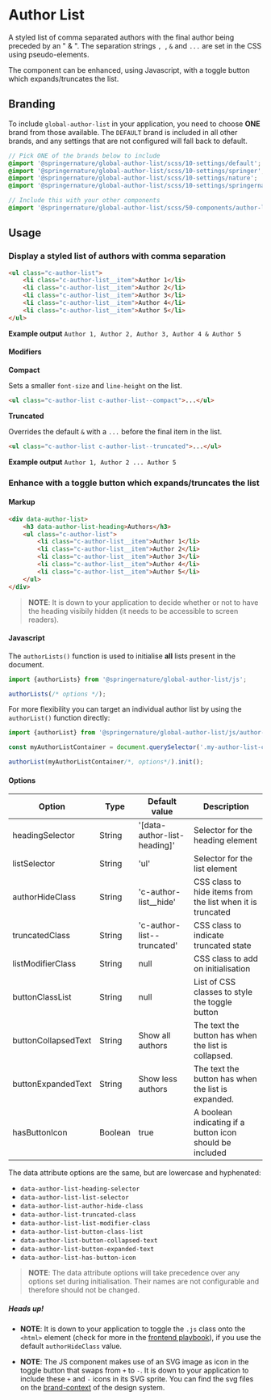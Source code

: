 # Author List

A styled list of comma separated authors with the final author being preceded by an " & ".
The separation strings `, `, ` & ` and ` ... ` are set in the CSS using pseudo-elements.

The component can be enhanced, using Javascript, with a toggle button which
expands/truncates the list.

## Branding

To include `global-author-list` in your application, you need to choose **ONE** brand from those available. The `DEFAULT` brand is included in all other brands, and any settings that are not configured will fall back to default.

```scss
// Pick ONE of the brands below to include
@import '@springernature/global-author-list/scss/10-settings/default';
@import '@springernature/global-author-list/scss/10-settings/springer';
@import '@springernature/global-author-list/scss/10-settings/nature';
@import '@springernature/global-author-list/scss/10-settings/springernature';

// Include this with your other components
@import '@springernature/global-author-list/scss/50-components/author-list';
```

## Usage

### Display a styled list of authors with comma separation

```html
<ul class="c-author-list">
    <li class="c-author-list__item">Author 1</li>
    <li class="c-author-list__item">Author 2</li>
    <li class="c-author-list__item">Author 3</li>
    <li class="c-author-list__item">Author 4</li>
    <li class="c-author-list__item">Author 5</li>
</ul>
```

**Example output**
`Author 1, Author 2, Author 3, Author 4 & Author 5`

#### Modifiers

**Compact**

Sets a smaller `font-size` and `line-height` on the list.

```html
<ul class="c-author-list c-author-list--compact">...</ul>
```

**Truncated**

Overrides the default ` & ` with a `...` before the final item in the list.

```html
<ul class="c-author-list c-author-list--truncated">...</ul>
```

**Example output**
`Author 1, Author 2 ... Author 5`

### Enhance with a toggle button which expands/truncates the list

#### Markup

```html
<div data-author-list>
    <h3 data-author-list-heading>Authors</h3>
    <ul class="c-author-list">
        <li class="c-author-list__item">Author 1</li>
        <li class="c-author-list__item">Author 2</li>
        <li class="c-author-list__item">Author 3</li>
        <li class="c-author-list__item">Author 4</li>
        <li class="c-author-list__item">Author 5</li>
    </ul>
</div>
```

> **NOTE**: It is down to your application to decide whether or not to have the heading
visibily hidden (it needs to be accessible to screen readers).

#### Javascript

The `authorLists()` function is used to initialise **all** lists present in the
document. 

```javascript
import {authorLists} from '@springernature/global-author-list/js';

authorLists(/* options */);
```

For more flexibility you can target an individual author list by using the `authorList()` function directly:

```javascript
import {authorList} from '@springernature/global-author-list/js/author-list';

const myAuthorListContainer = document.querySelector('.my-author-list-container');

authorList(myAuthorListContainer/*, options*/).init();
```

#### Options

| Option              | Type    | Default value                | Description                                                              |
|---------------------|---------|------------------------------|--------------------------------------------------------------------------|
| headingSelector     | String  | '[data-author-list-heading]' | Selector for the heading element                            |
| listSelector        | String  | 'ul'                         | Selector for the list element                               |
| authorHideClass     | String  | 'c-author-list__hide'        | CSS class to hide items from the list when it is truncated |
| truncatedClass      | String  | 'c-author-list--truncated'   | CSS class to indicate truncated state           |
| listModifierClass   | String  | null                         | CSS class to add on initialisation                |
| buttonClassList     | String  | null                         | List of CSS classes to style the toggle button                           |
| buttonCollapsedText | String  | Show all authors             | The text the button has when the list is collapsed.                      |
| buttonExpandedText  | String  | Show less authors            | The text the button has when the list is expanded.                       |
| hasButtonIcon       | Boolean | true                         | A boolean indicating if a button icon should be included                 |

The data attribute options are the same, but are lowercase and hyphenated:

- `data-author-list-heading-selector`
- `data-author-list-list-selector`
- `data-author-list-author-hide-class`
- `data-author-list-truncated-class`
- `data-author-list-list-modifier-class`
- `data-author-list-button-class-list`
- `data-author-list-button-collapsed-text`
- `data-author-list-button-expanded-text`
- `data-author-list-has-button-icon`

> **NOTE**: The data attribute options will take precedence over any options set during initialisation. Their names are not configurable and therefore should not be changed.

##### Heads up!

- **NOTE**: It is down to your application to toggle the `.js` class onto the `<html>`
element (check for more in the [frontend playbook](https://github.com/springernature/frontend-playbook/blob/main/practices/javascript-styling.md)), if you use the default `authorHideClass` value.

- **NOTE**: The JS component makes use of an SVG image as icon in the toggle button that
  swaps from `+` to `-`. It is down to your application to include these `+` and
  `-` icons in its SVG sprite. You can find the svg files on the [brand-context](https://github.com/springernature/frontend-toolkits/tree/master/context/brand-context/default/img/icons) of the design system.
